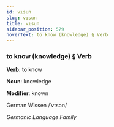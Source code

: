 ```yaml
---
id: vısun
slug: vısun
title: vısun
sidebar_position: 579
hoverText: to know (knowledge) § Verb
---
```


### to know (knowledge) § Verb

**Verb**: to know

**Noun**: knowledge

**Modifier**: known

German Wissen /ˈvɪsən/

*Germanic Language Family*